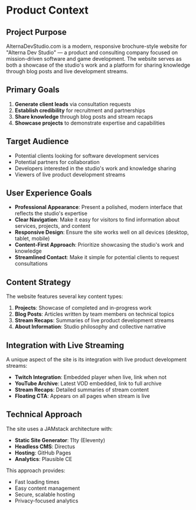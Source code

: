 # Product Context

## Project Purpose

AlternaDevStudio.com is a modern, responsive brochure-style website for "Alterna Dev Studio" — a product and consulting company focused on mission-driven software and game development. The website serves as both a showcase of the studio's work and a platform for sharing knowledge through blog posts and live development streams.

## Primary Goals

1. **Generate client leads** via consultation requests
2. **Establish credibility** for recruitment and partnerships
3. **Share knowledge** through blog posts and stream recaps
4. **Showcase projects** to demonstrate expertise and capabilities

## Target Audience

- Potential clients looking for software development services
- Potential partners for collaboration
- Developers interested in the studio's work and knowledge sharing
- Viewers of live product development streams

## User Experience Goals

- **Professional Appearance**: Present a polished, modern interface that reflects the studio's expertise
- **Clear Navigation**: Make it easy for visitors to find information about services, projects, and content
- **Responsive Design**: Ensure the site works well on all devices (desktop, tablet, mobile)
- **Content-First Approach**: Prioritize showcasing the studio's work and knowledge
- **Streamlined Contact**: Make it simple for potential clients to request consultations

## Content Strategy

The website features several key content types:

1. **Projects**: Showcase of completed and in-progress work
2. **Blog Posts**: Articles written by team members on technical topics
3. **Stream Recaps**: Summaries of live product development streams
4. **About Information**: Studio philosophy and collective narrative

## Integration with Live Streaming

A unique aspect of the site is its integration with live product development streams:

- **Twitch Integration**: Embedded player when live, link when not
- **YouTube Archive**: Latest VOD embedded, link to full archive
- **Stream Recaps**: Detailed summaries of stream content
- **Floating CTA**: Appears on all pages when stream is live

## Technical Approach

The site uses a JAMstack architecture with:

- **Static Site Generator**: 11ty (Eleventy)
- **Headless CMS**: Directus
- **Hosting**: GitHub Pages
- **Analytics**: Plausible CE

This approach provides:
- Fast loading times
- Easy content management
- Secure, scalable hosting
- Privacy-focused analytics
